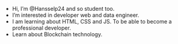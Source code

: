-  Hi, I’m @Hansselp24 and so student too.
-  I’m interested in developer web and data engineer.
-  I am learning about HTML, CSS and JS. To be able to become a professional developer.
-  Learn about Blockchain technology.

